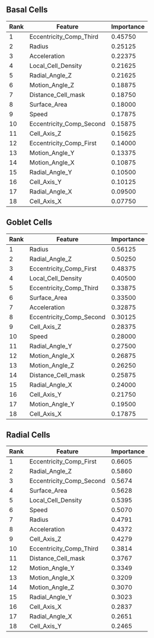 ## Basal Cells

| Rank | Feature                  | Importance |
|------|---------------------------|------------|
| 1    | Eccentricity_Comp_Third   | 0.45750    |
| 2    | Radius                    | 0.25125    |
| 3    | Acceleration              | 0.22375    |
| 4    | Local_Cell_Density        | 0.21625    |
| 5    | Radial_Angle_Z            | 0.21625    |
| 6    | Motion_Angle_Z            | 0.18875    |
| 7    | Distance_Cell_mask        | 0.18750    |
| 8    | Surface_Area              | 0.18000    |
| 9    | Speed                     | 0.17875    |
| 10   | Eccentricity_Comp_Second  | 0.15875    |
| 11   | Cell_Axis_Z               | 0.15625    |
| 12   | Eccentricity_Comp_First   | 0.14000    |
| 13   | Motion_Angle_Y            | 0.13375    |
| 14   | Motion_Angle_X            | 0.10875    |
| 15   | Radial_Angle_Y            | 0.10500    |
| 16   | Cell_Axis_Y               | 0.10125    |
| 17   | Radial_Angle_X            | 0.09500    |
| 18   | Cell_Axis_X               | 0.07750    |

## Goblet Cells

| Rank | Feature                  | Importance |
|------|---------------------------|------------|
| 1    | Radius                    | 0.56125    |
| 2    | Radial_Angle_Z            | 0.50250    |
| 3    | Eccentricity_Comp_First   | 0.48375    |
| 4    | Local_Cell_Density        | 0.40500    |
| 5    | Eccentricity_Comp_Third   | 0.33875    |
| 6    | Surface_Area              | 0.33500    |
| 7    | Acceleration              | 0.32875    |
| 8    | Eccentricity_Comp_Second  | 0.30125    |
| 9    | Cell_Axis_Z               | 0.28375    |
| 10   | Speed                     | 0.28000    |
| 11   | Radial_Angle_Y            | 0.27500    |
| 12   | Motion_Angle_X            | 0.26875    |
| 13   | Motion_Angle_Z            | 0.26250    |
| 14   | Distance_Cell_mask        | 0.25875    |
| 15   | Radial_Angle_X            | 0.24000    |
| 16   | Cell_Axis_Y               | 0.21750    |
| 17   | Motion_Angle_Y            | 0.19500    |
| 18   | Cell_Axis_X               | 0.17875    |

## Radial Cells

| Rank | Feature                  | Importance |
|------|---------------------------|------------|
| 1    | Eccentricity_Comp_First   | 0.6605     |
| 2    | Radial_Angle_Z            | 0.5860     |
| 3    | Eccentricity_Comp_Second  | 0.5674     |
| 4    | Surface_Area              | 0.5628     |
| 5    | Local_Cell_Density        | 0.5395     |
| 6    | Speed                     | 0.5070     |
| 7    | Radius                    | 0.4791     |
| 8    | Acceleration              | 0.4372     |
| 9    | Cell_Axis_Z               | 0.4279     |
| 10   | Eccentricity_Comp_Third   | 0.3814     |
| 11   | Distance_Cell_mask        | 0.3767     |
| 12   | Motion_Angle_Y            | 0.3349     |
| 13   | Motion_Angle_X            | 0.3209     |
| 14   | Motion_Angle_Z            | 0.3070     |
| 15   | Radial_Angle_Y            | 0.3023     |
| 16   | Cell_Axis_X               | 0.2837     |
| 17   | Radial_Angle_X            | 0.2651     |
| 18   | Cell_Axis_Y               | 0.2465     |

